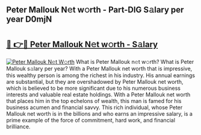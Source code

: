 ## Peter Mallouk N𝚎t w𝚘rth - Part-DlG S𝚊lary per year D0mjN

# <h2><a href="http://gc08ppm.nevu.top/?p=Peter+Mallouk">🔗 👉🔴 Peter Mallouk N𝚎t w𝚘rth - S𝚊lary</a></h2>

[![Peter Mallouk N𝚎t W𝚘rth](https://i.imgur.com/Oavwk0R.jpeg)](http://gc08ppm.nevu.top/?p=Peter+Mallouk)
What is Peter Mallouk n𝚎t w𝚘rth? What is Peter Mallouk s𝚊lary per year?
With a Peter Mallouk net worth that is impressive, this wealthy person is among the richest in his industry. His annual earnings are substantial, but they are overshadowed by Peter Mallouk net worth, which is believed to be more significant due to his numerous business interests and valuable real estate holdings. With a Peter Mallouk net worth that places him in the top echelons of wealth, this man is famed for his business acumen and financial savvy. This rich individual, whose Peter Mallouk net worth is in the billions and who earns an impressive salary, is a prime example of the force of commitment, hard work, and financial brilliance.
